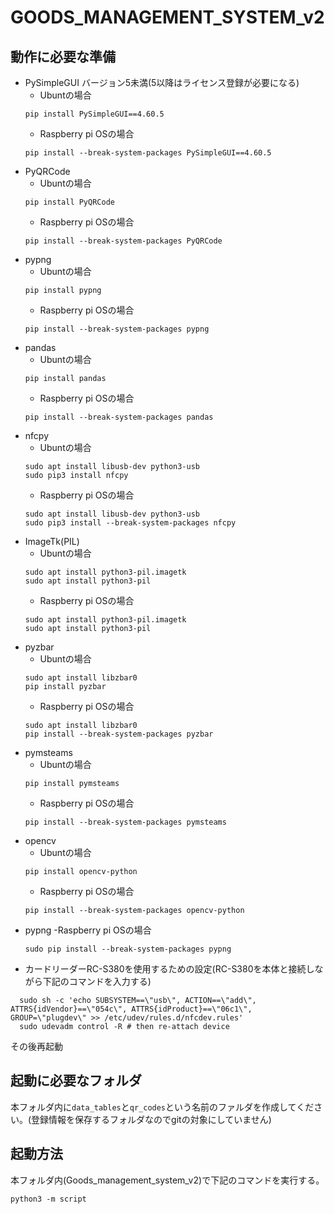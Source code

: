 # GOODS_MANAGEMENT_SYSTEM_v2
## 動作に必要な準備
- PySimpleGUI バージョン5未満(5以降はライセンス登録が必要になる)
  - Ubuntの場合
  ```
  pip install PySimpleGUI==4.60.5
  ```
  - Raspberry pi OSの場合
  ```
  pip install --break-system-packages PySimpleGUI==4.60.5
  ```
- PyQRCode
  - Ubuntの場合
  ```
  pip install PyQRCode
  ```
  -  Raspberry pi OSの場合
  ```
  pip install --break-system-packages PyQRCode
  ```
- pypng
  - Ubuntの場合
  ```
  pip install pypng
  ```
  -  Raspberry pi OSの場合
  ```
  pip install --break-system-packages pypng
  ```
- pandas
  - Ubuntの場合
  ```
  pip install pandas
  ```
  -  Raspberry pi OSの場合
  ```
  pip install --break-system-packages pandas
  ```
- nfcpy
  - Ubuntの場合
  ```
  sudo apt install libusb-dev python3-usb
  sudo pip3 install nfcpy
  ```
  -  Raspberry pi OSの場合
  ```
  sudo apt install libusb-dev python3-usb
  sudo pip3 install --break-system-packages nfcpy
  ```
- ImageTk(PIL)
  - Ubuntの場合
  ```
  sudo apt install python3-pil.imagetk
  sudo apt install python3-pil
  ```
  -  Raspberry pi OSの場合
  ```
  sudo apt install python3-pil.imagetk
  sudo apt install python3-pil
  ```
- pyzbar
  - Ubuntの場合
  ```
  sudo apt install libzbar0
  pip install pyzbar
  ```
  -  Raspberry pi OSの場合
  ```
  sudo apt install libzbar0
  pip install --break-system-packages pyzbar
  ```
- pymsteams
  - Ubuntの場合
  ```
  pip install pymsteams
  ```
  -  Raspberry pi OSの場合
  ```
  pip install --break-system-packages pymsteams
  ```
- opencv
  - Ubuntの場合
  ```
  pip install opencv-python
  ```
  -  Raspberry pi OSの場合 
  ```
  pip install --break-system-packages opencv-python
  ```
- pypng
  -Raspberry pi  OSの場合 
  ```
  sudo pip install --break-system-packages pypng
  ```
- カードリーダーRC-S380を使用するための設定(RC-S380を本体と接続しながら下記のコマンドを入力する)
```
  sudo sh -c 'echo SUBSYSTEM==\"usb\", ACTION==\"add\", ATTRS{idVendor}==\"054c\", ATTRS{idProduct}==\"06c1\", GROUP=\"plugdev\" >> /etc/udev/rules.d/nfcdev.rules'
  sudo udevadm control -R # then re-attach device
```
  その後再起動
## 起動に必要なフォルダ
本フォルダ内に`data_tables`と`qr_codes`という名前のファルダを作成してください。(登録情報を保存するフォルダなのでgitの対象にしていません)
## 起動方法
本フォルダ内(Goods_management_system_v2)で下記のコマンドを実行する。
```
python3 -m script
```


